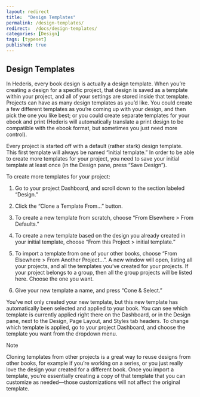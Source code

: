 ```yaml
---
layout: redirect
title:  "Design Templates"
permalink: /design-templates/
redirect:  /docs/design-templates/
categories: [Design]
tags: [typeset]
published: true
---
```


<section data-type="chapter" class="hsecchapter" data-hederis-type="hsecchapter" id="design-templates" data-pi-attrs="id: design-templates; data-tags: typeset;" role="doc-chapter" data-tags="typeset" data-author-name=" " data-book-title=" " title="Design Templates"><h1 data-hederis-type="hblkchaptitle" class="hblkchaptitle" id="pYyQDDbMI">Design Templates</h1><p class="hblkp" data-hederis-type="hblkp" id="poyhujJNz">In Hederis, every book design is actually a design template. When you&#8217;re creating a design for a specific project, that design is saved as a template within your project, and all of your settings are stored inside that template. Projects can have as many design templates as you&#8217;d like. You could create a few different templates as you&#8217;re coming up with your design, and then pick the one you like best; or you could create separate templates for your ebook and print (Hederis will automatically translate a print design to be compatible with the ebook format, but sometimes you just need more control).</p><p class="hblkp" data-hederis-type="hblkp" id="pC4rXNyVx">Every project is started off with a default (rather stark) design template. This first template will always be named &#8220;initial template.&#8221; In order to be able to create more templates for your project, you need to save your initial template at least once (in the Design pane, press &#8220;Save Design&#8221;).</p><p class="hblkp" data-hederis-type="hblkp" id="pIYQUOz6o">To create more templates for your project:</p><ol class="hwprnumlist" data-hederis-type="hwprnumlist" id="ppTJHKkf6"><li class="hblkoli" data-hederis-type="hblkoli" id="liMa3kNVFF"><p class="hblkoli" data-hederis-type="hblklip" id="p1vHxomfH">Go to your project Dashboard, and scroll down to the section labeled &#8220;Design.&#8221;</p></li><li class="hblkoli" data-hederis-type="hblkoli" id="liX1c0bUci"><p class="hblkoli" data-hederis-type="hblklip" id="ptbqklaFb">Click the &#8220;Clone a Template From&#8230;&#8221; button.</p></li><li class="hblkoli" data-hederis-type="hblkoli" id="liGJWdHY41"><p class="hblkoli" data-hederis-type="hblklip" id="priYYdmc5">To create a new template from scratch, choose &#8220;From Elsewhere &gt; From Defaults.&#8221;</p></li><li class="hblkoli" data-hederis-type="hblkoli" id="liTcbSU1bS"><p class="hblkoli" data-hederis-type="hblklip" id="pw3k4sQb2">To create a new template based on the design you already created in your initial template, choose &#8220;From this Project &gt; initial template.&#8221;</p></li><li class="hblkoli" data-hederis-type="hblkoli" id="lijykzYsey"><p class="hblkoli" data-hederis-type="hblklip" id="pe4JQGZlW">To import a template from one of your other books, choose &#8220;From Elsewhere &gt; From Another Project&#8230;&#8221;. A new window will open, listing all your projects, and all the templates you&#8217;ve created for your projects. If your project belongs to a group, then all the group projects will be listed here. Choose the one you want.</p></li><li class="hblkoli" data-hederis-type="hblkoli" id="liUXF6hyjK"><p class="hblkoli" data-hederis-type="hblklip" id="pcGnGTVZV">Give your new template a name, and press &#8220;Cone &amp; Select.&#8221;</p></li></ol><p class="hblkp" data-hederis-type="hblkp" id="p2lX2tX59">You&#8217;ve not only created your new template, but this new template has automatically been selected and applied to your book. You can see which template is currently applied right there on the Dashboard, or in the Design pane, next to the Design, Page Layout, and Styles tab headers. To change which template is applied, go to your project Dashboard, and choose the template you want from the dropdown menu.</p><aside class="hwprbox box" data-hederis-type="hwprbox" id="pWOPWffqu" data-type="sidebar"><p class="hblktype" data-hederis-type="hblktype" id="pLdDhWi9a">Note</p><p class="hblkp" data-hederis-type="hblkp" id="pskmCmmX1">Cloning templates from other projects is a great way to reuse designs from other books, for example if you&#8217;re working on a series, or you just really love the design your created for a different book. Once you import a template, you&#8217;re essentially creating a copy of that template that you can customize as needed&#8212;those customizations will not affect the original template.</p></aside></section>